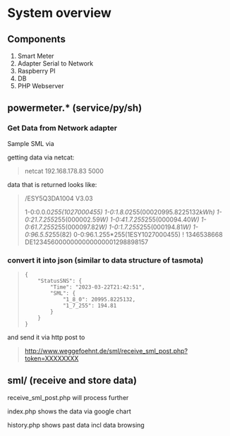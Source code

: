 # System overview

## Components

1. Smart Meter
2. Adapter Serial to Network
3. Raspberry PI
4. DB
5. PHP Webserver
 

## powermeter.* (service/py/sh)

### Get Data from Network adapter

Sample SML via

getting data via netcat:

> netcat 192.168.178.83 5000

data that is returned looks like:

> /ESY5Q3DA1004 V3.03
> 
> 1-0:0.0.0*255(1027000455)
> 1-0:1.8.0*255(00020995.8225132*kWh)
> 1-0:21.7.255*255(000002.59*W)
> 1-0:41.7.255*255(000094.40*W)
> 1-0:61.7.255*255(000097.82*W)
> 1-0:1.7.255*255(000194.81*W)
> 1-0:96.5.5*255(82)
> 0-0:96.1.255*255(1ESY1027000455)
> !
> 1346538668
> DE1234560000000000000001298898157


### convert it into json (similar to data structure of tasmota)

>     {
>         "StatusSNS": {
>             "Time": "2023-03-22T21:42:51",
>             "SML": {
>                 "1_8_0": 20995.8225132,
>                 "1_7_255": 194.81
>             }
>         }
>     }

and send it via http post to

> http://www.weggefoehnt.de/sml/receive_sml_post.php?token=XXXXXXXX

## sml/ (receive and store data)

receive_sml_post.php will process further

index.php shows the data via google chart

history.php shows past data incl data browsing